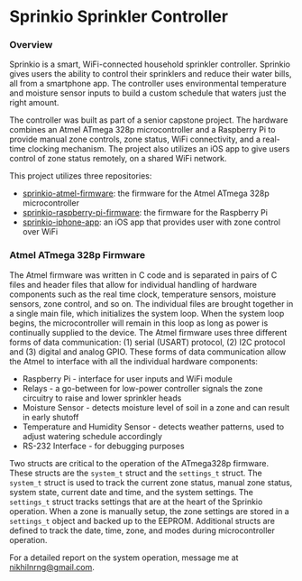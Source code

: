 # Sprinkio Sprinkler Controller

### Overview

Sprinkio is a smart, WiFi-connected household sprinkler controller. Sprinkio gives users the ability to control their sprinklers and reduce their water bills, all from a smartphone app. The controller uses environmental temperature and moisture sensor inputs to build a custom schedule that waters just the right amount. 

The controller was built as part of a senior capstone project. The hardware combines an Atmel ATmega 328p microcontroller and a Raspberry Pi to provide manual zone controls, zone status, WiFi connectivity, and a real-time clocking mechanism. The project also utilizes an iOS app to give users control of zone status remotely, on a shared WiFi network. 

This project utilizes three repositories: 

- [sprinkio-atmel-firmware](https://github.com/nikhilnrng/sprinkio-atmel-firmware): the firmware for the Atmel ATmega 328p microcontroller
- [sprinkio-raspberry-pi-firmware](https://github.com/nikhilnrng/sprinkio-atmel-firmware): the firmware for the Raspberry Pi
- [sprinkio-iphone-app](https://github.com/nikhilnrng/sprinkio-iphone-app): an iOS app that provides user with zone control over WiFi

### Atmel ATmega 328p Firmware

The Atmel firmware was written in C code and is separated in pairs of C files and header files that allow for individual handling of hardware components such as the real time clock, temperature sensors, moisture sensors, zone control, and so on. The individual files are brought together in a single main file, which initializes the system loop. When the system loop begins, the microcontroller will remain in this loop as long as power is continually supplied to the device. The Atmel firmware uses three different forms of data communication: (1) serial (USART) protocol, (2) I2C protocol and (3) digital and analog GPIO. These forms of data communication allow the Atmel to interface with all the individual hardware components:

- Raspberry Pi - interface for user inputs and WiFi module
- Relays - a go-between for low-power controller signals the zone circuitry to raise and lower sprinkler heads
- Moisture Sensor - detects moisture level of soil in a zone and can result in early shutoff
- Temperature and Humidity Sensor - detects weather patterns, used to adjust watering schedule accordingly
- RS-232 Interface - for debugging purposes

Two structs are critical to the operation of the ATmega328p firmware. These structs are the `system_t` struct and the `settings_t` struct. The `system_t` struct is used to track the current zone status, manual zone status, system state, current date and time, and the system settings. The `settings_t` struct tracks settings that are at the heart of the Sprinkio operation. When a zone is manually setup, the zone settings are stored in a `settings_t` object and backed up to the EEPROM. Additional structs are defined to track the date, time, zone, and modes during microcontroller operation.

For a detailed report on the system operation, message me at nikhilnrng@gmail.com. 
